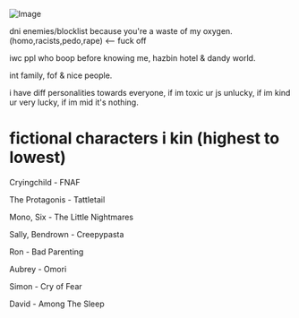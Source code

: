 ![Image](https://github.com/user-attachments/assets/53e3e3c6-686f-413a-9e82-df665ea1e105)

dni enemies/blocklist because you're a waste of my oxygen. (homo,racists,pedo,rape) <-- fuck off 

iwc ppl who boop before knowing me, hazbin hotel & dandy world.

int family, fof & nice people.

i have diff personalities towards everyone, if im toxic ur js unlucky, if im kind ur very lucky, if im mid it's nothing.

# fictional characters i kin (highest to lowest)

Cryingchild - FNAF

The Protagonis - Tattletail

Mono, Six - The Little Nightmares

Sally, Bendrown - Creepypasta

Ron - Bad Parenting

Aubrey - Omori

Simon - Cry of Fear

David - Among The Sleep

